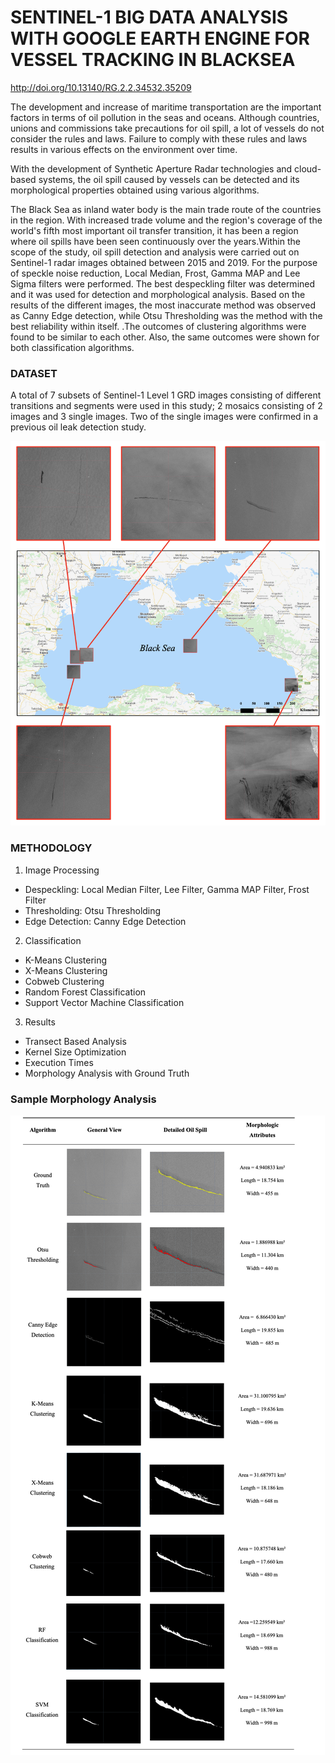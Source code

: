 # SENTINEL-1 BIG DATA ANALYSIS WITH GOOGLE EARTH ENGINE FOR VESSEL TRACKING IN BLACKSEA

http://doi.org/10.13140/RG.2.2.34532.35209

The development and increase of maritime transportation are the important factors in terms of oil pollution in the seas and oceans. Although countries, unions and commissions take precautions for oil spill, a lot of vessels do not consider the rules and laws. Failure to comply with these rules and laws results in various effects on the environment over time.

With the development of Synthetic Aperture Radar technologies and cloud-based systems, the oil spill caused by vessels can be detected and its morphological properties obtained using various algorithms.

The Black Sea as inland water body is the main trade route of the countries in the region. With increased trade volume and the region's coverage of the world's fifth most important oil transfer transition, it has been a region where oil spills have been seen continuously over the years.Within the scope of the study, oil spill detection and analysis were carried out on Sentinel-1 radar images obtained between 2015 and 2019. For the purpose of speckle noise reduction, Local Median, Frost, Gamma MAP and Lee Sigma filters were performed. The best despeckling filter was determined and it was used for detection and morphological analysis. Based on the results of the different images, the most inaccurate method was observed as Canny Edge detection, while Otsu Thresholding was the method with the best reliability within itself. .The outcomes of clustering algorithms were found to be similar to each other. Also, the same outcomes were shown for both classification algorithms.

### DATASET

A total of 7 subsets of Sentinel-1 Level 1 GRD images consisting of different transitions and segments were used in this study; 2 mosaics consisting of 2 images and 3 single images. Two of the single images were confirmed in a previous oil leak detection study.

![alt text](https://github.com/gamzetuncay/OilSpillDetection/blob/main/Dataset.png)

### METHODOLOGY

1. Image Processing

- Despeckling: Local Median Filter, Lee Filter, Gamma MAP Filter, Frost Filter
- Thresholding: Otsu Thresholding
- Edge Detection: Canny Edge Detection

2. Classification

- K-Means Clustering
- X-Means Clustering
- Cobweb Clustering
- Random Forest Classification
- Support Vector Machine Classification

3. Results

- Transect Based Analysis
- Kernel Size Optimization
- Execution Times
- Morphology Analysis with Ground Truth

### Sample Morphology Analysis

![Morphology Analysis](https://github.com/gamzetuncay/OilSpillDetection/blob/main/MorphologyAnalysis.jpg?raw=true)
